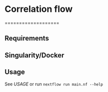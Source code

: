 # Correlation flow
===================

Requirements
------------

Singularity/Docker
-----------

Usage
-----

See *USAGE* or run `nextflow run main.nf --help`

